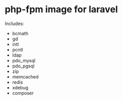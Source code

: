 # php-fpm image for laravel

Includes:
* bcmath
* gd
* intl
* pcntl
* ldap
* pdo_mysql
* pdo_pgsql
* zip
* memcached
* redis
* xdebug
* composer
